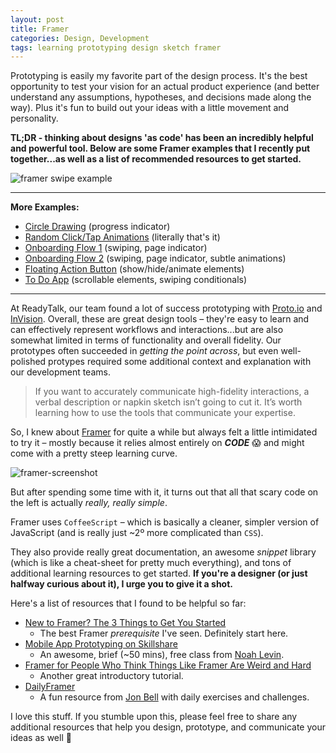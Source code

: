 ```yaml
---
layout: post
title: Framer
categories: Design, Development
tags: learning prototyping design sketch framer
---
```

Prototyping is easily my favorite part of the design process. It's the best opportunity to test your vision for an actual product experience (and better understand any assumptions, hypotheses, and decisions made along the way). Plus it's fun to build out your ideas with a little movement and personality.

**TL;DR - thinking about designs 'as code' has been an incredibly helpful and powerful tool. Below are some Framer examples that I recently put together...as well as a list of recommended resources to get started.**

<img class="mx-auto" src="https://cloud.githubusercontent.com/assets/178044/24365532/7b915fba-12d3-11e7-8431-42a0c1bccefb.gif" alt="framer swipe example">

---
**More Examples:**

- [Circle Drawing](https://framer.cloud/PzvdM/) (progress indicator)
- [Random Click/Tap Animations](https://framer.cloud/uBiLd/) (literally that's it)
- [Onboarding Flow 1](https://framer.cloud/YVcis/) (swiping, page indicator)
- [Onboarding Flow 2](https://framer.cloud/vmKSk/) (swiping, page indicator, subtle animations)
- [Floating Action Button](https://framer.cloud/zFQkt/) (show/hide/animate elements)
- [To Do App](https://framer.cloud/mHvdP/) (scrollable elements, swiping conditionals)

---

At ReadyTalk, our team found a lot of success prototyping with [Proto.io](http://proto.io) and [InVision](http://invisionapp.com). Overall, these are great design tools – they're easy to learn and can effectively represent workflows and interactions...but are also somewhat limited in terms of functionality and overall fidelity. Our prototypes often succeeded in _getting the point across_, but even well-polished protypes required some additional context and explanation with our development teams.

> If you want to accurately communicate high-fidelity interactions, a verbal description or napkin sketch isn’t going to cut it. It’s worth learning how to use the tools that communicate your expertise.

So, I knew about [Framer](http://framer.com) for quite a while but always felt a little intimidated to try it – mostly because it relies almost entirely on ***CODE*** :scream: and might come with a pretty steep learning curve.

![framer-screenshot](https://cloud.githubusercontent.com/assets/178044/24334276/d9748184-1224-11e7-85e0-1e88b200a376.png)

But after spending some time with it, it turns out that all that scary code on the left is actually _really, really simple_.

Framer uses `CoffeeScript` – which is basically a cleaner, simpler version of JavaScript (and is really just ~2º more complicated than `CSS`). 

They also provide really great documentation, an awesome _snippet_ library (which is like a cheat-sheet for pretty much everything), and tons of additional learning resources to get started. **If you're a designer (or just halfway curious about it), I urge you to give it a shot.**

Here's a list of resources that I found to be helpful so far:

- [New to Framer? The 3 Things to Get You Started](https://blog.framer.com/new-to-framer-just-3-things-to-get-you-started-47397f27c71e#.3x7mt2ly3)
  - The best Framer _prerequisite_ I've seen. Definitely start here.
- [Mobile App Prototyping on Skillshare](https://www.skillshare.com/classes/Mobile-App-Prototyping-Designing-Custom-Interactions/382444545/)
  - An awesome, brief (~50 mins), free class from [Noah Levin](http://nlevin.dribbble.com/).
- [Framer for People Who Think Things Like Framer Are Weird and Hard](https://blog.framer.com/framer-js-for-people-who-think-things-like-framer-js-are-weird-and-hard-add2068c8114#.szvqi7cp2)
  - Another great introductory tutorial.
- [DailyFramer](http://dailyframer.com)
  - A fun resource from [Jon Bell](http://jonbell.co) with daily exercises and challenges.

I love this stuff. If you stumble upon this, please feel free to share any additional resources that help you design, prototype, and communicate your ideas as well :beers:
